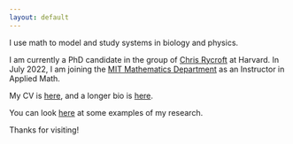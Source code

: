 ```yaml
---
layout: default
---
```


I use math to model and study systems in biology and physics.

I am currently a PhD candidate in the group of [Chris Rycroft](https://people.seas.harvard.edu/~chr) at Harvard. In July 2022, I am joining the [MIT Mathematics Department](https://math.mit.edu) as an Instructor in Applied Math.

My CV is [here](files/cv.pdf), and a longer bio is [here](/biography.html).

You can look [here](/research.html) at some examples of my research.

Thanks for visiting!
